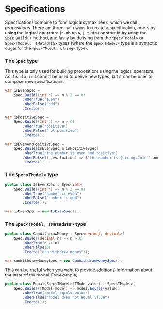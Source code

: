 ﻿# Specifications
Specifications combine to form logical syntax trees, which we call _propositions_.
There are three main ways to create a specification, one is by using the logical operators (such as `&`, `|`,  `^` 
etc.) another is by using the `Spec.Build()` method, and lastly by deriving from the `Spec<TModel>` or `Spec<TModel, 
TMetadata>` types (where the `Spec<TModel>` type is a syntactic sugar for the `Spec<TModel, string>` type).

### The `Spec` type
This type is only used for building propositions using the logical operators. As it is `static` it cannot be used to 
derive new types, but it can be used to compose new specifications.
```csharp
var isEvenSpec = 
    Spec.Build((int n) => n % 2 == 0)
        .WhenTrue("even")
        .WhenFalse("odd")
        .Create();

var isPositiveSpec =
    Spec.Build((int n) => n > 0)
        .WhenTrue("positive")
        .WhenFalse("not positive")
        .Create();

var isEvenAndPositiveSpec = 
    Spec.Build(isEvenSpec & isPositiveSpec)
        .WhenTrue("the number is even and positive")
        .WhenFalse((_,evaluation) => $"the number is {string.Join(" and ", evaluation.Assertions)}")
        .Create();
````

### The `Spec<TModel>` type
```csharp
public class IsEvenSpec : Spec<int>(
    Spec.Build((int n) => n % 2 == 0)
        .WhenTrue("number is even")
        .WhenFalse("number is odd")
        .Create());

var isEvenSpec = new IsEvenSpec();
```

### The `Spec<TModel, TMetadata>` type
```csharp
public class CanWithdrawMoney : Spec<decimal, decimal>(
    Spec.Build((decimal n) => n > 0)
        .WhenTrue(n => n)
        .WhenFalse(0)
        .Create("can withdraw money"));

var canWithdrawMoneySpec = new CanWithdrawMoneySpec();
```

This can be useful when you want to provide additional information about the state of the model. For example,

```csharp
public class EqualsSpec<TModel>(TMode value) : Spec<TModel>(
    Spec.Build((TModel model) => model.Equals(value))
        .WhenTrue("model equals value")
        .WhenFalse("model does not equal value")
        .Create());
```